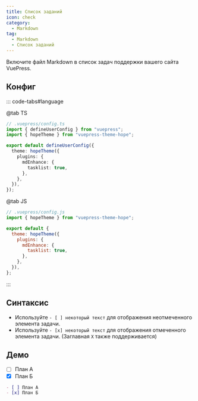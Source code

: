 ```yaml
---
title: Список заданий
icon: check
category:
  - Markdown
tag:
  - Markdown
  - Список заданий
---
```


Включите файл Markdown в список задач поддержки вашего сайта VuePress.

<!-- more -->

## Конфиг

::: code-tabs#language

@tab TS

```ts {8-10}
// .vuepress/config.ts
import { defineUserConfig } from "vuepress";
import { hopeTheme } from "vuepress-theme-hope";

export default defineUserConfig({
  theme: hopeTheme({
    plugins: {
      mdEnhance: {
        tasklist: true,
      },
    },
  }),
});
```

@tab JS

```js {7-9}
// .vuepress/config.js
import { hopeTheme } from "vuepress-theme-hope";

export default {
  theme: hopeTheme({
    plugins: {
      mdEnhance: {
        tasklist: true,
      },
    },
  }),
};
```

:::

## Синтаксис

- Используйте `- [ ] некоторый текст` для отображения неотмеченного элемента задачи.
- Используйте `- [x] некоторый текст` для отображения отмеченного элемента задачи. (Заглавная `X` также поддерживается)

## Демо

- [ ] План А
- [x] План Б

```md
- [ ] План А
- [x] План Б
```
